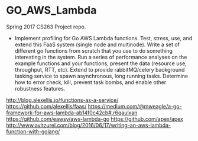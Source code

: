 # GO_AWS_Lambda
Spring 2017 CS263 Project repo.

* Implement profiling for Go AWS Lambda functions. Test, stress, use, and extend this FaaS system (single node and multinode). Write a set of different go functions from scratch that you use to do something interesting in the system. Run a series of performance analyses on the example functions and your functions, present the data (resource use, throughput, RTT, etc). Extend to provide rabbitMQ/celery background tasking service to spawn asynchronous, long running tasks. Determine how to error check, kill, prevent task bombs, and enable other robustness features.

http://blog.alexellis.io/functions-as-a-service/
https://github.com/alexellis/faas/
https://medium.com/@mweagle/a-go-framework-for-aws-lambda-ab14f0c42cb#.r6qaulxan
https://github.com/eawsy/aws-lambda-go
https://github.com/apex/apex
http://www.avitzurel.com/blog/2016/06/17/writing-an-aws-lambda-function-with-golang/
